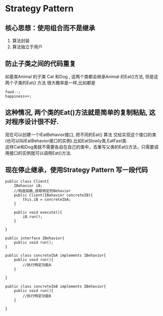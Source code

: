 # Strategy Pattern

## 核心思想：使用组合而不是继承

1. 算法封装
2. 算法独立于用户

## 防止子类之间的代码重复
如基类Animal 的子类 Cat 和Dog , 这两个类都会继承Animal 的Eat()方法, 但是这两个子类的Eat() 方法 很大概率是一样,比如都是

    food--;
    happiness++; 
这种情况, 两个类的Eat()方法就是简单的复制粘贴, 这对程序设计很不好.
---
现在可以创建一个IEatBehavior接口, 把不同的Eat() 算法 交给实现这个接口的类(也可以叫IEatBehavior接口的实例).比如EatSlowly类,EatFast类.<br/>
这样Cat和Dog类就不需要各自在自己的类中，去重写父类的Eat()方法，只需要调用接口的实例就可以调用Eat()方法.

## 现在停止继承，使用Strategy Pattern 写一段代码

    public class Client{
        IBehavior iB;
        //构造函数,获取特定的Behavior
        public Client(IBehavior concreteIB){
            this.iB = concreteIbA;
        }

        public void execute(){
            iB.run();
        }
        
    }

    public interface IBehavior{
        public void run();
    }

    public class concreteIbA implements IBehavior{
        public void run(){
            //执行特定功能A
        }
        
    }

    public class concreteIbB implements IBehavior{
        public void run(){
            //执行特定功能B
        }
        
    }
